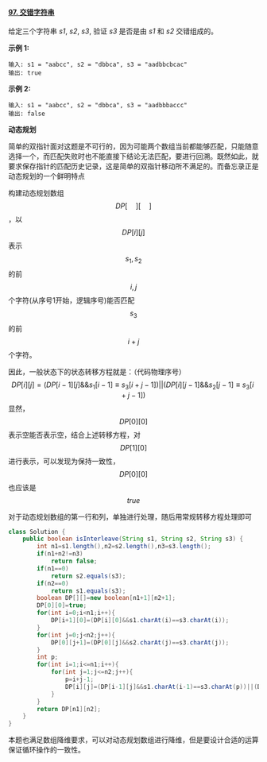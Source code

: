 #### [97. 交错字符串](https://leetcode-cn.com/problems/interleaving-string/)



给定三个字符串 *s1*, *s2*, *s3*, 验证 *s3* 是否是由 *s1* 和 *s2* 交错组成的。

**示例 1:**

```
输入: s1 = "aabcc", s2 = "dbbca", s3 = "aadbbcbcac"
输出: true
```

**示例 2:**

```
输入: s1 = "aabcc", s2 = "dbbca", s3 = "aadbbbaccc"
输出: false
```

**动态规划**

简单的双指针面对这题是不可行的，因为可能两个数组当前都能够匹配，只能随意选择一个，而匹配失败时也不能直接下结论无法匹配，要进行回溯。既然如此，就要求保存指针的匹配历史记录，这是简单的双指针移动所不满足的。而备忘录正是动态规划的一个鲜明特点

构建动态规划数组$$DP[\quad][\quad]$$，以$$DP[i][j]$$表示$$s_1,s_2$$的前$$i,j$$个字符(从序号1开始，逻辑序号)能否匹配$$s_3$$的前$$i+j$$个字符。

因此，一般状态下的状态转移方程就是：（代码物理序号）
$$
DP[i][j]=(DP[i-1][j]\&\&s_1[i-1]\equiv s_3[i+j-1])||(DP[i][j-1]\&\&s_2[j-1]\equiv s_3[i+j-1])
$$
显然，$$DP[0][0]$$表示空能否表示空，结合上述转移方程，对$$DP[1][0]$$进行表示，可以发现为保持一致性，$$DP[0][0]$$也应该是$$true$$

对于动态规划数组的第一行和列，单独进行处理，随后用常规转移方程处理即可

```java
class Solution {
    public boolean isInterleave(String s1, String s2, String s3) {
        int n1=s1.length(),n2=s2.length(),n3=s3.length();
        if(n1+n2!=n3)
            return false;
        if(n1==0)
            return s2.equals(s3);
        if(n2==0)
            return s1.equals(s3);
        boolean DP[][]=new boolean[n1+1][n2+1];
        DP[0][0]=true;
        for(int i=0;i<n1;i++){
            DP[i+1][0]=(DP[i][0]&&s1.charAt(i)==s3.charAt(i));
        }
        for(int j=0;j<n2;j++){
            DP[0][j+1]=(DP[0][j]&&s2.charAt(j)==s3.charAt(j));
        }
        int p;
        for(int i=1;i<=n1;i++){
            for(int j=1;j<=n2;j++){
                p=i+j-1;
                DP[i][j]=(DP[i-1][j]&&s1.charAt(i-1)==s3.charAt(p))||(DP[i][j-1]&&s2.charAt(j-1)==s3.charAt(p));
            }
        }
        return DP[n1][n2];
    }
}
```

本题也满足数组降维要求，可以对动态规划数组进行降维，但是要设计合适的运算保证循环操作的一致性。

